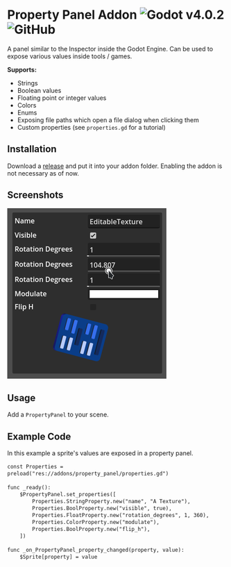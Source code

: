 # Property Panel Addon ![Godot v4.0.2](https://img.shields.io/badge/Godot-v4.0.2-%23478cbf) ![GitHub](https://img.shields.io/github/license/Jummit/property-panel)

A panel similar to the Inspector inside the Godot Engine. Can be used to expose various values inside tools / games.

**Supports:**

* Strings
* Boolean values
* Floating point or integer values
* Colors
* Enums
* Exposing file paths which open a file dialog when clicking them
* Custom properties (see `properties.gd` for a tutorial)

## Installation

Download a [release](https://github.com/Jummit/property-panel/releases) and put it into your addon folder. Enabling the addon is not necessary as of now.

## Screenshots

![screenshot](screenshots/screenshot.png)

## Usage

Add a `PropertyPanel` to your scene.

## Example Code

In this example a sprite's values are exposed in a property panel.

```gdscript
const Properties = preload("res://addons/property_panel/properties.gd")

func _ready():
	$PropertyPanel.set_properties([
		Properties.StringProperty.new("name", "A Texture"),
		Properties.BoolProperty.new("visible", true),
		Properties.FloatProperty.new("rotation_degrees", 1, 360),
		Properties.ColorProperty.new("modulate"),
		Properties.BoolProperty.new("flip_h"),
	])

func _on_PropertyPanel_property_changed(property, value):
	$Sprite[property] = value
```
